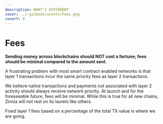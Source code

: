 ```yaml
---
description: WHAT'S DIFFERENT
cover: ../.gitbook/assets/Fees.png
coverY: 0
---
```


# Fees

**Sending money across blockchains should NOT cost a fortune; fees should be minimal compared to the amount sent.**&#x20;

A frustrating problem with most smart contract enabled networks is that layer 1 transactions incur the same priority fees as layer 2 transactions.

We believe native transactions and payments not associated with layer 2 activity should always receive network priority. At launch and for the foreseeable future, fees will be minimal. While this is true for all new chains, Zinnia will not rest on its laurels like others.



&#x20;Fixed layer 1 fees based on a percentage of the total TX value is where we are going.
